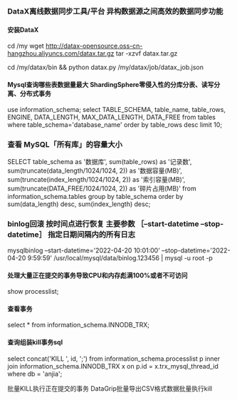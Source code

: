 ###  DataX离线数据同步工具/平台 异构数据源之间高效的数据同步功能

#### 安装DataX
cd /my
wget http://datax-opensource.oss-cn-hangzhou.aliyuncs.com/datax.tar.gz
tar -xzvf datax.tar.gz

cd /my/datax/bin && python datax.py /my/datax/job/datax_job.json

#### Mysql查询哪些表数据量最大  ShardingSphere零侵入性的分库分表、读写分离、分布式事务

use information_schema;
select TABLE_SCHEMA, table_name, table_rows, ENGINE, DATA_LENGTH, MAX_DATA_LENGTH, DATA_FREE
from tables
where table_schema='database_name'
order by table_rows desc
limit 10;

### 查看 MySQL「所有库」的容量大小

SELECT
table_schema as '数据库',
sum(table_rows) as '记录数',
sum(truncate(data_length/1024/1024, 2)) as '数据容量(MB)',
sum(truncate(index_length/1024/1024, 2)) as '索引容量(MB)',
sum(truncate(DATA_FREE/1024/1024, 2)) as '碎片占用(MB)'
from information_schema.tables
group by table_schema
order by sum(data_length) desc, sum(index_length) desc;

### binlog回滚 按时间点进行恢复 主要参数 ［–start-datetime –stop-datetime］ 指定日期间隔内的所有日志

mysqlbinlog –start-datetime='2022-04-20 10:01:00' –stop-datetime='2022-04-20 9:59:59'
/usr/local/mysql/data/binlog.123456 | mysql -u root -p

#### 处理大量正在提交的事务导致CPU和内存彪满100%或者不可访问

show processlist;

#### 查看事务

select * from information_schema.INNODB_TRX;

#### 查询组装kill事务sql

select concat('KILL ', id, ';')
from information_schema.processlist p
inner join information_schema.INNODB_TRX x on p.id = x.trx_mysql_thread_id
where db = 'anjia';

批量KILL执行正在提交的事务
DataGrip批量导出CSV格式数据批量执行kill
